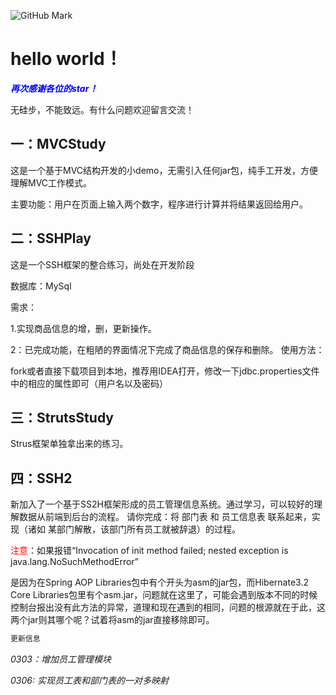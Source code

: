 
![GitHub Mark](http://github.global.ssl.fastly.net/images/modules/logos_page/GitHub-Mark.png "GitHub Mark")

hello world！
============


*****<font color=blue>再次感谢各位的star！</font>***** 


无硅步，不能致远。有什么问题欢迎留言交流！

一：MVCStudy
----------

这是一个基于MVC结构开发的小demo，无需引入任何jar包，纯手工开发，方便理解MVC工作模式。

主要功能：用户在页面上输入两个数字，程序进行计算并将结果返回给用户。


二：SSHPlay
--------
这是一个SSH框架的整合练习，尚处在开发阶段

数据库：MySql

需求：

1.实现商品信息的增，删，更新操作。

2：已完成功能，在粗陋的界面情况下完成了商品信息的保存和删除。
使用方法：

fork或者直接下载项目到本地，推荐用IDEA打开，修改一下jdbc.properties文件中的相应的属性即可（用户名以及密码）


三：StrutsStudy
-----------

Strus框架单独拿出来的练习。


四：SSH2
--------

新加入了一个基于SS2H框架形成的员工管理信息系统。通过学习，可以较好的理解数据从前端到后台的流程。
请你完成：将 部门表 和 员工信息表 联系起来，实现（诸如 某部门解散，该部门所有员工就被辞退）的过程。


<font color=red>注意</font>：如果报错“Invocation of init method failed; nested exception is java.lang.NoSuchMethodError”</p>
是因为在Spring AOP Libraries包中有个开头为asm的jar包，而Hibernate3.2 Core Libraries包里有个asm.jar，问题就在这里了，可能会遇到版本不同的时候控制台报出没有此方法的异常，道理和现在遇到的相同，问题的根源就在于此，这两个jar则其哪个呢？试着将asm的jar直接移除即可。</p>


```html 
更新信息
```

_0303：增加员工管理模块_

_0306: 实现员工表和部门表的一对多映射_
